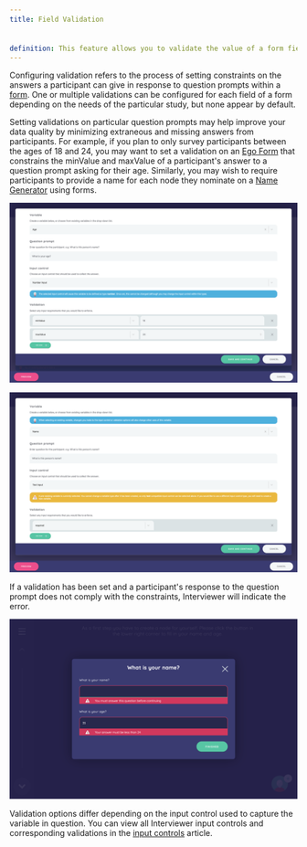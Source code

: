 ```yaml
---
title: Field Validation


definition: This feature allows you to validate the value of a form field automatically, according to constraints that you define.
---
```


Configuring validation refers to the process of setting constraints on the answers a participant can give in response to question prompts within a [form](./forms.md). One or multiple validations can be configured for each field of a form depending on the needs of the particular study, but none appear by default.

Setting validations on particular question prompts may help improve your data quality by minimizing extraneous and missing answers from participants. For example, if you plan to only survey participants between the ages of 18 and 24, you may want to set a validation on an [Ego Form](../_interface-documentation/ego-form.md) that constrains the minValue and maxValue of a participant's answer to a question prompt asking for their age. Similarly, you may wish to require participants to provide a name for each node they nominate on a [Name Generator](../_interface-documentation/name-generator-using-forms.md) using forms.

![Image](/assets/img/key-concepts/field-validation/1.png)

![Image](/assets/img/key-concepts/field-validation/2.png)

If a validation has been set and a participant's response to the question prompt does not comply with the constraints, Interviewer will indicate the error.

![Image](/assets/img/key-concepts/field-validation/3.png)

Validation options differ depending on the input control used to capture the variable in question. You can view all Interviewer input controls and corresponding validations in the [input controls](./input-controls.md) article. 
